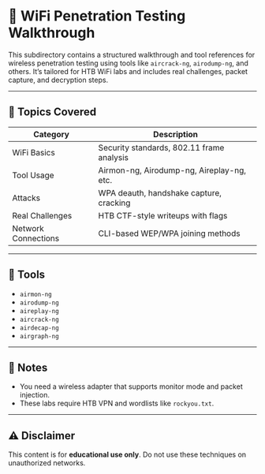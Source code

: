# 📡 WiFi Penetration Testing Walkthrough

This subdirectory contains a structured walkthrough and tool references for wireless penetration testing using tools like `aircrack-ng`, `airodump-ng`, and others. It’s tailored for HTB WiFi labs and includes real challenges, packet capture, and decryption steps.

---

## 📘 Topics Covered

| Category | Description |
|----------|-------------|
| WiFi Basics | Security standards, 802.11 frame analysis |
| Tool Usage | Airmon-ng, Airodump-ng, Aireplay-ng, etc. |
| Attacks | WPA deauth, handshake capture, cracking |
| Real Challenges | HTB CTF-style writeups with flags |
| Network Connections | CLI-based WEP/WPA joining methods |

---

## 🧰 Tools

- `airmon-ng`
- `airodump-ng`
- `aireplay-ng`
- `aircrack-ng`
- `airdecap-ng`
- `airgraph-ng`

---

## 📌 Notes

- You need a wireless adapter that supports monitor mode and packet injection.
- These labs require HTB VPN and wordlists like `rockyou.txt`.

---

## ⚠️ Disclaimer

This content is for **educational use only**. Do not use these techniques on unauthorized networks.

